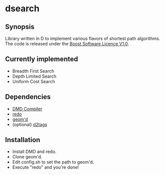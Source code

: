 dsearch
=======

Synopsis
--------
Library written in D to implement various flavors of shortest path algorithms.
The code is released under the [Boost Software Licence V1.0](http://www.boost.org/LICENSE_1_0.txt).

Currently implemented
---------------------
* Breadth First Search
* Depth Limited Search
* Uniform Cost Search

Dependencies
------------
* [DMD Compiler](http://www.d-programming-language.org/dcompiler.html)
* [redo](http://github.com/apenwarr/redo)
* [geom'd](https://github.com/sdemers/geomd)
* (optional) [d2tags](https://github.com/pjotrp/d2tags)

Installation
------------
* Install DMD and redo.
* Clone geom'd.
* Edit config.sh to set the path to geom'd.
* Execute "redo" and you're done!
